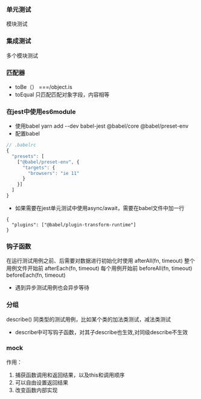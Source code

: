 ### 单元测试
模块测试

### 集成测试
多个模块测试

### 匹配器
- toBe（） ===/object.is
- toEqual  只匹配匹配对象字段，内容相等

### 在jest中使用es6module
- 使用babel
yarn add --dev babel-jest @babel/core @babel/preset-env
- 配置babel
```js
// .babelrc
{
  "presets": [
    ["@babel/preset-env", {
      "targets": {
        "browsers": "ie 11"
      }
    }]
  ]
}
```
- 如果需要在jest单元测试中使用async/await，需要在babel文件中加一行
```
{
  "plugins": ["@babel/plugin-transform-runtime"]
}
```

### 钩子函数
在运行测试用例之前、后需要对数据进行初始化时使用
afterAll(fn, timeout) 整个用例文件开始前
afterEach(fn, timeout) 每个用例开始前
beforeAll(fn, timeout)
beforeEach(fn, timeout)
- 遇到异步测试用例也会异步等待

### 分组
describe()
同类型的测试用例，比如某个类的加法类测试，减法类测试
- describe中可写钩子函数，对其子describe也生效,对同级describe不生效

### mock
作用：
1. 捕获函数调用和返回结果，以及this和调用顺序
2. 可以自由设置返回结果
3. 改变函数内部实现